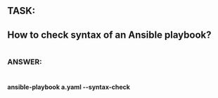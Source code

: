 #
#
##    TASK:
##     How to check syntax of an Ansible playbook?
#

#

###
### ANSWER:
###
#
####    ansible-playbook a.yaml --syntax-check
####
